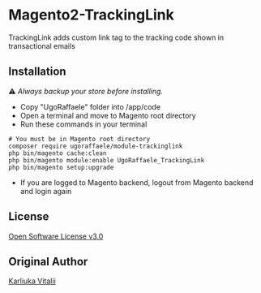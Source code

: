 # Magento2-TrackingLink
TrackingLink adds custom link tag to the tracking code shown in transactional emails

## Installation

:warning: _Always backup your store before installing._

* Copy "UgoRaffaele" folder into <your Magento install dir>/app/code
* Open a terminal and move to Magento root directory
* Run these commands in your terminal

```shell
# You must be in Magento root directory
composer require ugoraffaele/module-trackinglink
php bin/magento cache:clean
php bin/magento module:enable UgoRaffaele_TrackingLink
php bin/magento setup:upgrade
```

* If you are logged to Magento backend, logout from Magento backend and login again

## License

[Open Software License v3.0](LICENSE.txt)

## Original Author

[Karliuka Vitalii](https://github.com/karliuka/m2.TrackingLink)